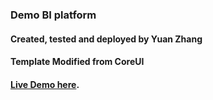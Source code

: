 ### Demo BI platform
#### Created, tested and deployed by Yuan Zhang
#### Template Modified from CoreUI
#### [Live Demo here](https://zycooper.github.io/Yuan_BI_Demo/).